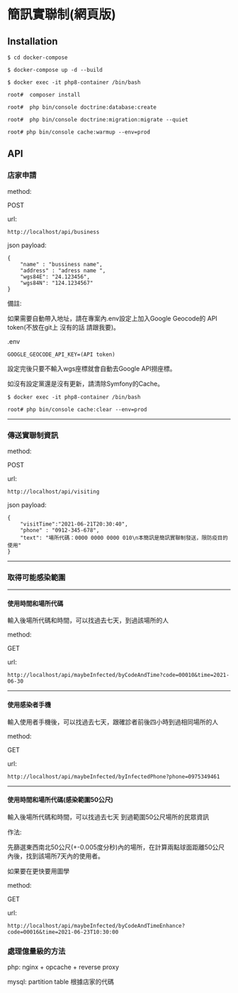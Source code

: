 # 簡訊實聯制(網頁版)

## Installation

```
$ cd docker-compose

$ docker-compose up -d --build

$ docker exec -it php8-container /bin/bash

root#  composer install

root#  php bin/console doctrine:database:create

root#  php bin/console doctrine:migration:migrate --quiet

root# php bin/console cache:warmup --env=prod

```

## API

### 店家申請

method: 

POST

url: 
```
http://localhost/api/business
```

json payload:
```
{
	"name" : "bussiness name",
	"address" : "adress name ",
	"wgs84E": "24.123456",
	"wgs84N": "124.1234567"
}
```

備註:

如果需要自動帶入地址，請在專案內.env設定上加入Google Geocode的 API token(不放在git上 沒有的話 請跟我要)。

.env
```
GOOGLE_GEOCODE_API_KEY=(API token)
```

設定完後只要不輸入wgs座標就會自動去Google API撈座標。

如沒有設定黨還是沒有更新，請清除Symfony的Cache。
```
$ docker exec -it php8-container /bin/bash

root# php bin/console cache:clear --env=prod
```

----

### 傳送實聯制資訊

method: 

POST

url:
```
http://localhost/api/visiting
```

json payload:
```
{
	"visitTime":"2021-06-21T20:30:40",
	"phone" : "0912-345-678",
	"text": "場所代碼：0000 0000 0000 010\n本簡訊是簡訊實聯制發送，限防疫目的使用"
}
```

----

### 取得可能感染範圍

----

#### 使用時間和場所代碼

輸入後場所代碼和時間，可以找過去七天，到過該場所的人

method: 

GET 

url:
```
http://localhost/api/maybeInfected/byCodeAndTime?code=00010&time=2021-06-30
```

----

#### 使用感染者手機

輸入使用者手機後，可以找過去七天，跟確診者前後四小時到過相同場所的人

method: 

GET

url:
```
http://localhost/api/maybeInfected/byInfectedPhone?phone=0975349461
```

----

#### 使用時間和場所代碼(感染範圍50公尺)

輸入後場所代碼和時間，可以找過去七天 到過範圍50公尺場所的民眾資訊

作法:

先篩選東西南北50公尺(+-0.005度分秒)內的場所，在計算兩點球面距離50公尺內後，找到該場所7天內的使用者。

如果要在更快要用圖學

method:

GET

url:
```
http://localhost/api/maybeInfected/byCodeAndTimeEnhance?code=00016&time=2021-06-23T10:30:00
```

### 處理億量級的方法

php: nginx + opcache + reverse proxy

mysql: partition table 根據店家的代碼
